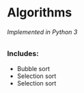 # Algorithms
###### Implemented in Python 3

### Includes:
* Bubble sort
* Selection sort
* Selection sort
